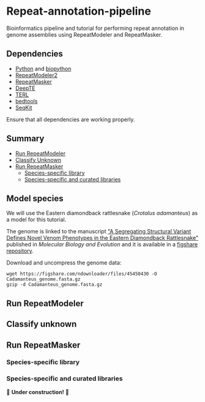 # Repeat-annotation-pipeline
Bioinformatics pipeline and tutorial for performing repeat annotation in genome assemblies using RepeatModeler and RepeatMasker.

## Dependencies
 - [Python](https://www.python.org/) and [biopython](https://biopython.org/)
 - [RepeatModeler2](https://github.com/Dfam-consortium/RepeatModeler)
 - [RepeatMasker](https://github.com/Dfam-consortium/RepeatMasker)
 - [DeepTE](https://github.com/LiLabAtVT/DeepTE)
 - [TERL](https://github.com/muriloHoracio/TERL)
 - [bedtools](https://github.com/arq5x/bedtools2)
 - [SeqKit](https://github.com/shenwei356/seqkit)

Ensure that all dependencies are working properly.

## Summary
 - [Run RepeatModeler](#run-repeatmodeler)
 - [Classify Unknown](#classify-unknown)
 - [Run RepeatMasker](#run-repeatmasker)
	- [Species-specific library](#species-specific-library)
 	- [Species-specific and curated libraries](#species-specific-and-curated-libraries)

## Model species
We will use the Eastern diamondback rattlesnake (*Crotalus adamanteus*) as a model for this tutorial.

The genome is linked to the manuscript ["A Segregating Structural Variant Defines Novel Venom Phenotypes in the Eastern Diamondback Rattlesnake"]() published in *Molecular Biology and Evolution* and it is available in a [figshare repository](https://figshare.com/projects/Eastern_diamondback_rattlesnake_Crotalus_adamanteus_-_haplotype-resolved_genome_assembly/200614).

Download and uncompress the genome data:
```
wget https://figshare.com/ndownloader/files/45450430 -O Cadamanteus_genome.fasta.gz
gzip -d Cadamanteus_genome.fasta.gz
```

##  Run RepeatModeler

##  Classify unknown

##  Run RepeatMasker

### Species-specific library

### Species-specific and curated libraries

:construction:	**Under construction!** :construction:	

<!--

#Run RepeatModeler

mkdir RepeatModeler && cd RepeatModeler

ln -s ../Cadam_primary_chromosomes.fasta Cadam_chr.fa

BuildDatabase -name Crotalus_Adamanteus -engine ncbi Cadam_chr.fa

RepeatModeler -pa 40 -engine ncbi -database Crotalus_Adamanteus

cat Crotalus_Adamanteus-families.fa | seqkit fx2tab | awk '{ print "Cadamanteus_"$0 }' | seqkit tab2fx >Crotalus_Adamanteus-families.prefix.fa

#separate files into known and Unknown
cat Crotalus_Adamanteus-families.prefix.fa | seqkit fx2tab | grep -v "Unknown" | seqkit tab2fx > Crotalus_Adamanteus-families.prefix.fa.known
cat Crotalus_Adamanteus-families.prefix.fa | seqkit fx2tab | grep "Unknown" | seqkit tab2fx > Crotalus_Adamanteus-families.prefix.fa.unknown


awk '/^>/{print $1; next}{print}' Crotalus_Adamanteus-families.prefix.fa.known > Crotalus_Adamanteus-families.prefix.fa.known.FINAL


 #conda activate deepTE
python /home/pgn22a/programs/DeepTE/DeepTE.py -d deepTE_out -o deepTE_out -i Crotalus_Adamanteus-families.prefix.fa.unknown -sp M -m_dir /home/pgn22a/programs/DeepTE/models/Metazoans_model/
python ~/programs/DeepTE/CleanDeepTEheader.py deepTE_out/opt_DeepTE.fasta Crotalus_Adamanteus-families.prefix.fa.unknown.DeepTE

python /home/pgn22a/programs/TERL/terl_test.py -m /home/pgn22a/programs/TERL/Models/DS3/ -f Crotalus_Adamanteus-families.prefix.fa.unknown.DeepTE

mv TERL* Crotalus_Adamanteus-families.prefix.fa.unknown.DeepTE.TERL

python /home/pgn22a/programs/TERL/FilterTERL.py Crotalus_Adamanteus-families.prefix.fa.unknown.DeepTE.TERL Crotalus_Adamanteus-families.prefix.fa.unknown.DeepTE Crotalus_Adamanteus-families.prefix.fa.unknown.FINAL

#generate the RM2_CuratedSnakes

cat Crotalus_Adamanteus-families.prefix.fa.known.FINAL Crotalus_Adamanteus-families.prefix.fa.unknown.FINAL ~/programs/TElibs/BovB_CR1_TElib.fasta ~/programs/TElibs/Boa_Snakes_Known_TElib_CLEAN.fasta > Cadam_RM2Curated_TElib.fasta

#run RepeatMasker with the RM2Curated_TElib

RepeatMasker -pa 20 -gff -s -a -inv -no_is -norna -xsmall -nolow -div 40 -lib Cadam_RM2Curated_TElib.fasta -cutoff 225 Cadam_chr.fa
export PERL5LIB=/home/pgn22a/miniconda3/envs/EDTA/share/RepeatMasker/
calcDivergenceFromAlign.pl -s Cadam_chr.fa.align.divsum Cadam_chr.fa.align
tail -n 72 Cadam_chr.fa.align.divsum > Cadam_chr.fa.Kimura.distance

python ~/programs/TElibs/AdjustingGFF_RM.py Cadam_chr.fa.out.gff Cadam_RM2Curated_TElib.fasta Cadam_chr.fa.out.adjusted.gff


#running the seriated pipeline (simple+snakes+known+unknown)

mkdir RL_FINAL && cd RL_FINAL

#ln -s ../Cadam_primary_chromosomes.fasta Cadam_chr.fa

mkdir 01_simple_out 02_snakes_out 03_known_out 04_unknown_out

#round 1: annotate/mask simple repeats
RepeatMasker -pa 20 -a -e ncbi -dir 01_simple_out -noint -xsmall Cadam_chr.fa

 #adjust names of outputs

#round 2: annotate/mask using a curated lib and the output from round 1
RepeatMasker -pa 20 -a -e ncbi -dir 02_snakes_out -nolow -lib ~/programs/TElibs/Snakes_Curated_TElib.fasta 01_simple_out/Cadam_chr.simple_mask.masked.fasta

  #nohup ProcessRepeats -xsmall -nolow -gff -a -species tetrapoda Cadam_chr.snakes_mask.cat.gz &
  #bedtools maskfasta -soft -fi ../01_simple_out/Cadam_chr.simple_mask.masked.fasta -bed Cadam_chr.snakes_mask.out.gff -fo Cadam_chr.snakes_mask.masked.fasta

#round 3: annotate/mask known RM2 elements sourced from species-specific de novo repeat library using output from 2nd round of RepeatMasker
RepeatMasker -pa 20 -a -e ncbi -dir 03_known_out -nolow -lib Crotalus_Adamanteus-families.prefix.fa.known.FINAL 02_snakes_out/Cadam_chr.snakes_mask.masked.fasta

#round 4 - annotate/mask unkoen RM2 (classified using DeepTE and TERL) using the output from round 3
RepeatMasker -pa 20 -a -e ncbi -dir 04_unknown_out -nolow -lib Crotalus_Adamanteus-families.prefix.fa.unknown.FINAL 03_known_out/Cadam_chr.known_mask.masked.fasta

#round 5: merge round 1, 2, 3, and 4 annotations

mkdir -p 05_full_out

cat 01_simple_out/Cadam_chr.simple_mask.cat.gz \
02_snakes_out/Cadam_chr.snakes_mask.cat.gz \
03_known_out/Cadam_chr.known_mask.cat.gz \
04_unknown_out/Cadam_chr.unknown_mask.cat.gz \
> 05_full_out/Cadam_chr.full_mask.cat.gz


# resummarize repeat compositions from combined analysis of all RepeatMasker rounds
cd 05_full_out/
ProcessRepeats -gff -a -species tetrapoda Cadam_chr.full_mask.cat.gz

export PERL5LIB=/home/pgn22a/miniconda3/envs/EDTA/share/RepeatMasker/
calcDivergenceFromAlign.pl -s Cadam_chr.full_mask.align.divsum Cadam_chr.full_mask.align
tail -n 72 Cadam_chr.full_mask.align.divsum > Cadam_chr.full_mask.Kimura.distance

python ~/programs/TElibs/AdjustingGFF_RM.py Cadam_chr.full_mask.out.gff ../../RepeatModeler/Cadam_RM2Curated_TElib.fasta Cadam_chr.full_mask.out.adjusted.gff

#soft mask the genome

bedtools maskfasta -soft -fi ../../Cadam_primary_chromosomes.fasta -bed Cadam_chr.full_mask.out.adjusted.gff -fo Cadam_primary_chromosomes.soft.masked.fasta


-->
